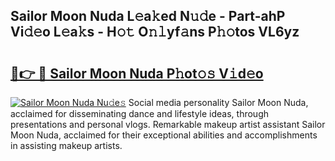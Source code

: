 ## Sailor Moon Nuda L𝚎a𝚔ed N𝚞𝚍e - Part-ahP Vi𝚍𝚎o L𝚎a𝚔s - H𝚘𝚝 O𝚗𝚕yf𝚊ns P𝚑𝚘tos VL6yz

# <h2><a href="http://kf6fzjg.oniu.top/?m=Sailor+Moon+Nuda">🔗👉 🔴 Sailor Moon Nuda P𝚑ot𝚘𝚜 V𝚒d𝚎o</a></h2>

[![Sailor Moon Nuda Nu𝚍e𝚜](https://i.imgur.com/0qMVB7G.gif)](http://kf6fzjg.oniu.top/?m=Sailor+Moon+Nuda)
Social media personality Sailor Moon Nuda, acclaimed for disseminating dance and lifestyle ideas, through presentations and personal vlogs. Remarkable makeup artist assistant Sailor Moon Nuda, acclaimed for their exceptional abilities and accomplishments in assisting makeup artists.  
